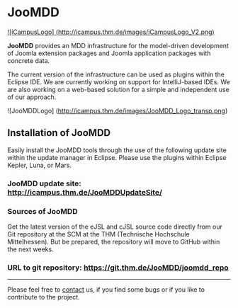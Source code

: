 # JooMDD #

[![iCampusLogo] (http://icampus.thm.de/images/iCampusLogo_V2.png)](http://icampus.thm.de "Homepage of iCampus") 

**JooMDD** provides an MDD infrastructure for the model-driven development of Joomla extension packages and Joomla application packages with concrete data.

The current version of the infrastructure can be used as plugins within the Eclipse IDE. We are currently working on support for IntelliJ-based IDEs. We are also working on a web-based solution for a simple and independent use of our approach.

![JooMDDLogo] (http://icampus.thm.de/images/JooMDD_Logo_transp.png)

## Installation of JooMDD ##
Easily install the JooMDD tools through the use of the following update site within the update manager in Eclipse. Please use the plugins within Eclipse Kepler, Luna, or Mars.

### JooMDD update site: <http://icampus.thm.de/JooMDDUpdateSite/> ###
 
### Sources of JooMDD ###
Get the latest version of the eJSL and cJSL source code directly from our Git repository at the SCM at the THM (Technische Hochschule Mittelhessen). But be prepared, the repository will move to GitHub within the next weeks.

### URL to git repository: <https://git.thm.de/JooMDD/joomdd_repo> ###
*****
Please feel free to [contact](icampu@lists.thm.de) us, if you find some bugs or if you like to contribute to the project.
